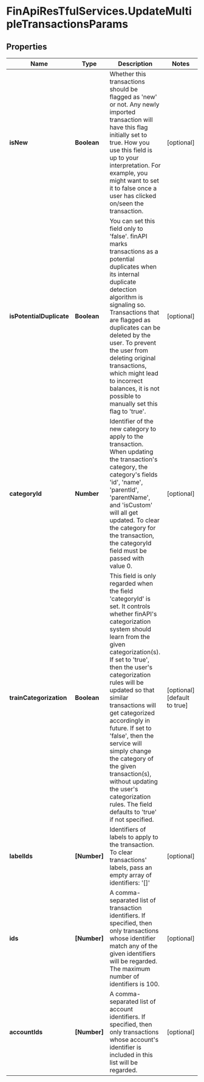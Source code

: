 # FinApiResTfulServices.UpdateMultipleTransactionsParams

## Properties
Name | Type | Description | Notes
------------ | ------------- | ------------- | -------------
**isNew** | **Boolean** | Whether this transactions should be flagged as 'new' or not. Any newly imported transaction will have this flag initially set to true. How you use this field is up to your interpretation. For example, you might want to set it to false once a user has clicked on/seen the transaction. | [optional] 
**isPotentialDuplicate** | **Boolean** | You can set this field only to 'false'. finAPI marks transactions as a potential duplicates  when its internal duplicate detection algorithm is signaling so. Transactions that are flagged as duplicates can be deleted by the user. To prevent the user from deleting original transactions, which might lead to incorrect balances, it is not possible to manually set this flag to 'true'. | [optional] 
**categoryId** | **Number** | Identifier of the new category to apply to the transaction. When updating the transaction's category, the category's fields 'id', 'name', 'parentId', 'parentName', and 'isCustom' will all get updated. To clear the category for the transaction, the categoryId field must be passed with value 0. | [optional] 
**trainCategorization** | **Boolean** | This field is only regarded when the field 'categoryId' is set. It controls whether finAPI's categorization system should learn from the given categorization(s). If set to 'true', then the user's categorization rules will be updated so that similar transactions will get categorized accordingly in future. If set to 'false', then the service will simply change the category of the given transaction(s), without updating the user's categorization rules. The field defaults to 'true' if not specified. | [optional] [default to true]
**labelIds** | **[Number]** | Identifiers of labels to apply to the transaction. To clear transactions' labels, pass an empty array of identifiers: '[]' | [optional] 
**ids** | **[Number]** | A comma-separated list of transaction identifiers. If specified, then only transactions whose identifier match any of the given identifiers will be regarded. The maximum number of identifiers is 100. | [optional] 
**accountIds** | **[Number]** | A comma-separated list of account identifiers. If specified, then only transactions whose account's identifier is included in this list will be regarded. | [optional] 


